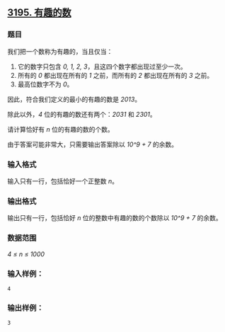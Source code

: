 ## [3195. 有趣的数](https://www.acwing.com/problem/content/3198/)

### 题目

我们把一个数称为有趣的，当且仅当：

1. 它的数字只包含 *0, 1, 2, 3*，且这四个数字都出现过至少一次。
2. 所有的 *0* 都出现在所有的 *1* 之前，而所有的 *2* 都出现在所有的 *3* 之前。
3. 最高位数字不为 *0*。

因此，符合我们定义的最小的有趣的数是 *2013*。

除此以外，*4* 位的有趣的数还有两个：*2031* 和 *2301*。

请计算恰好有 *n* 位的有趣的数的个数。

由于答案可能非常大，只需要输出答案除以 *10^9 + 7* 的余数。

### 输入格式

输入只有一行，包括恰好一个正整数 *n*。

### 输出格式

输出只有一行，包括恰好 *n* 位的整数中有趣的数的个数除以 *10^9 + 7* 的余数。

### 数据范围

*4 ≤ n ≤ 1000*

### 输入样例：

```
4
```

### 输出样例：

```
3
```
